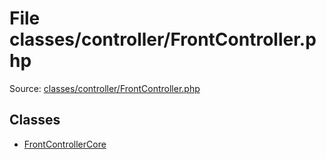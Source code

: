 File classes/controller/FrontController.php
=========

Source: [classes/controller/FrontController.php](https://github.com/PrestaShop/PrestaShop/blob/1.6.1.3/classes/controller/FrontController.php)


Classes
-------

* [FrontControllerCore](class.FrontControllerCore.md)

